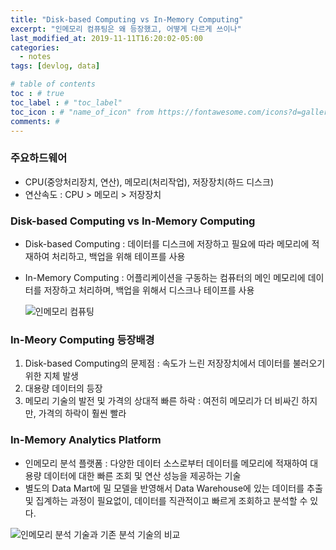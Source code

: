 ```yaml
---
title: "Disk-based Computing vs In-Memory Computing"
excerpt: "인메모리 컴퓨팅은 왜 등장했고, 어떻게 다르게 쓰이나"
last_modified_at: 2019-11-11T16:20:02-05:00
categories:
  - notes
tags: [devlog, data]

# table of contents
toc : # true
toc_label : # "toc_label"
toc_icon : # "name_of_icon" from https://fontawesome.com/icons?d=gallery&s=solid&m=free
comments: # 
---
```




### 주요하드웨어 

- CPU(중앙처리장치, 연산), 메모리(처리작업), 저장장치(하드 디스크)
- 연산속도 : CPU > 메모리 > 저장장치



### Disk-based Computing vs In-Memory Computing

- Disk-based Computing : 데이터를 디스크에 저장하고 필요에 따라 메모리에 적재하여 처리하고, 백업을 위해 테이프를 사용

- In-Memory Computing : 어플리케이션을 구동하는 컴퓨터의 메인 메모리에 데이터를 저장하고 처리하며, 백업을 위해서 디스크나 테이프를 사용 

  ![인메모리 컴퓨팅](https://t1.daumcdn.net/cfile/tistory/036D8B4D51CA40A22E)



### In-Meory Computing 등장배경

1. Disk-based Computing의 문제점 : 속도가 느린 저장장치에서 데이터를 불러오기 위한 지체 발생
2. 대용량 데이터의 등장 
3. 메모리 기술의 발전 및 가격의 상대적 빠른 하락 : 여전히 메모리가 더 비싸긴 하지만, 가격의 하락이 훨씬 빨라



### In-Memory Analytics Platform

- 인메모리 분석 플랫폼 : 다양한 데이터 소스로부터 데이터를 메모리에 적재하여 대용량 데이터에 대한 빠른 조회 및 연산 성능을 제공하는 기술
- 별도의 Data Mart에 밀 모델을 반영해서 Data Warehouse에 있는 데이터를 추출 및 집계하는 과정이 필요없이, 데이터를 직관적이고 빠르게 조회하고 분석할 수 있다.

![인메모리 분석 기술과 기존 분석 기술의 비교](https://t1.daumcdn.net/cfile/tistory/237F084D51CA419E2A)
